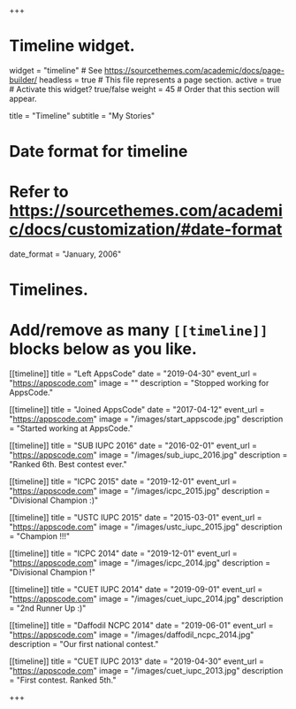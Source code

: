 +++
# Timeline widget.
widget = "timeline"  # See https://sourcethemes.com/academic/docs/page-builder/
headless = true  # This file represents a page section.
active = true  # Activate this widget? true/false
weight = 45  # Order that this section will appear.

title = "Timeline"
subtitle = "My Stories"

# Date format for timeline
#   Refer to https://sourcethemes.com/academic/docs/customization/#date-format
date_format = "January, 2006"

# Timelines.
#   Add/remove as many `[[timeline]]` blocks below as you like.

[[timeline]]
  title = "Left AppsCode"
  date = "2019-04-30"
  event_url = "https://appscode.com"
  image = ""
  description = "Stopped working for AppsCode."

[[timeline]]
  title = "Joined AppsCode"
  date = "2017-04-12"
  event_url = "https://appscode.com"
  image = "/images/start_appscode.jpg"
  description = "Started working at AppsCode."

[[timeline]]
  title = "SUB IUPC 2016"
  date = "2016-02-01"
  event_url = "https://appscode.com"
  image = "/images/sub_iupc_2016.jpg"
  description = "Ranked 6th. Best contest ever."

[[timeline]]
  title = "ICPC 2015"
  date = "2019-12-01"
  event_url = "https://appscode.com"
  image = "/images/icpc_2015.jpg"
  description = "Divisional Champion :)"

[[timeline]]
  title = "USTC IUPC 2015"
  date = "2015-03-01"
  event_url = "https://appscode.com"
  image = "/images/ustc_iupc_2015.jpg"
  description = "Champion !!!"

[[timeline]]
  title = "ICPC 2014"
  date = "2019-12-01"
  event_url = "https://appscode.com"
  image = "/images/icpc_2014.jpg"
  description = "Divisional Champion !"

[[timeline]]
  title = "CUET IUPC 2014"
  date = "2019-09-01"
  event_url = "https://appscode.com"
  image = "/images/cuet_iupc_2014.jpg"
  description = "2nd Runner Up :)"

[[timeline]]
  title = "Daffodil NCPC 2014"
  date = "2019-06-01"
  event_url = "https://appscode.com"
  image = "/images/daffodil_ncpc_2014.jpg"
  description = "Our first national contest."

[[timeline]]
  title = "CUET IUPC 2013"
  date = "2019-04-30"
  event_url = "https://appscode.com"
  image = "/images/cuet_iupc_2013.jpg"
  description = "First contest. Ranked 5th."

+++
